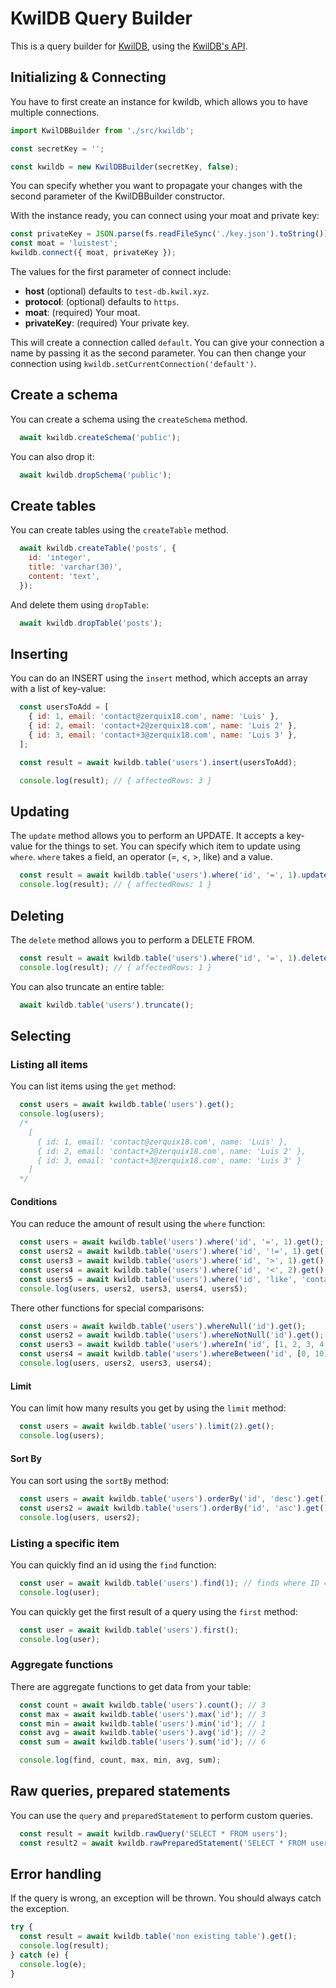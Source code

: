 # KwilDB Query Builder

This is a query builder for [KwilDB](https://kwil.com/), using the [KwilDB's API](https://github.com/kwilteam/kwil_db_api).

## Initializing & Connecting

You have to first create an instance for kwildb, which allows you to have multiple connections.

```javascript
import KwilDBBuilder from './src/kwildb';

const secretKey = '';

const kwildb = new KwilDBBuilder(secretKey, false);
```

You can specify whether you want to propagate your changes with the second parameter of the KwilDBBuilder constructor.

With the instance ready, you can connect using your moat and private key:

```javascript
const privateKey = JSON.parse(fs.readFileSync('./key.json').toString());
const moat = 'luistest';
kwildb.connect({ moat, privateKey });
```

The values for the first parameter of connect include:

* **host** (optional) defaults to `test-db.kwil.xyz`.
* **protocol**: (optional) defaults to `https`.
* **moat**: (required) Your moat.
* **privateKey**: (required) Your private key.

This will create a connection called `default`. You can give your connection a name by passing it as the second parameter. You can then change your connection using `kwildb.setCurrentConnection('default')`.

## Create a schema

You can create a schema using the `createSchema` method.

```javascript
  await kwildb.createSchema('public');
```

You can also drop it:

```javascript
  await kwildb.dropSchema('public');
```

## Create tables

You can create tables using the `createTable` method.

```javascript
  await kwildb.createTable('posts', {
    id: 'integer',
    title: 'varchar(30)',
    content: 'text',
  });
``` 

And delete them using `dropTable`:

```javascript
  await kwildb.dropTable('posts');
```

## Inserting

You can do an INSERT using the `insert` method, which accepts an array with a list of key-value:

```javascript
  const usersToAdd = [
    { id: 1, email: 'contact@zerquix18.com', name: 'Luis' },
    { id: 2, email: 'contact+2@zerquix18.com', name: 'Luis 2' },
    { id: 3, email: 'contact+3@zerquix18.com', name: 'Luis 3' },
  ];

  const result = await kwildb.table('users').insert(usersToAdd);

  console.log(result); // { affectedRows: 3 }
```

## Updating

The `update` method allows you to perform an UPDATE. It accepts a key-value for the things to set. You can specify which item to update using `where`.
`where` takes a field, an operator (=, <, >, like) and a value.

```javascript
  const result = await kwildb.table('users').where('id', '=', 1).update({ name: 'luis!' });
  console.log(result); // { affectedRows: 1 }
```

## Deleting

The `delete` method allows you to perform a DELETE FROM.

```javascript
  const result = await kwildb.table('users').where('id', '=', 1).delete();
  console.log(result); // { affectedRows: 1 }
```

You can also truncate an entire table:

```javascript
  await kwildb.table('users').truncate();
```

## Selecting

### Listing all items

You can list items using the `get` method:

```javascript
  const users = await kwildb.table('users').get();
  console.log(users);
  /*
    [
      { id: 1, email: 'contact@zerquix18.com', name: 'Luis' },
      { id: 2, email: 'contact+2@zerquix18.com', name: 'Luis 2' },
      { id: 3, email: 'contact+3@zerquix18.com', name: 'Luis 3' }
    ]
  */
```

#### Conditions

You can reduce the amount of result using the `where` function:

```javascript
  const users = await kwildb.table('users').where('id', '=', 1).get();
  const users2 = await kwildb.table('users').where('id', '!=', 1).get();
  const users3 = await kwildb.table('users').where('id', '>', 1).get();
  const users4 = await kwildb.table('users').where('id', '<', 2).get();
  const users5 = await kwildb.table('users').where('id', 'like', 'contact%').get();
  console.log(users, users2, users3, users4, users5);
```

There other functions for special comparisons:

```javascript
  const users = await kwildb.table('users').whereNull('id').get();
  const users2 = await kwildb.table('users').whereNotNull('id').get();
  const users3 = await kwildb.table('users').whereIn('id', [1, 2, 3, 4, 5]).get();
  const users4 = await kwildb.table('users').whereBetween('id', [0, 10]).get();
  console.log(users, users2, users3, users4);
```

#### Limit

You can limit how many results you get by using the `limit` method:

```javascript
  const users = await kwildb.table('users').limit(2).get();
  console.log(users);
```

#### Sort By

You can sort using the `sortBy` method:

```javascript
  const users = await kwildb.table('users').orderBy('id', 'desc').get();
  const users2 = await kwildb.table('users').orderBy('id', 'asc').get();
  console.log(users, users2);
``` 

### Listing a specific item

You can quickly find an id using the `find` function:

```javascript
  const user = await kwildb.table('users').find(1); // finds where ID = 1, returns object
  console.log(user);
```

You can quickly get the first result of a query using the `first` method:

```javascript
  const user = await kwildb.table('users').first();
  console.log(user);
``` 


### Aggregate functions

There are aggregate functions to get data from your table:

```javascript
  const count = await kwildb.table('users').count(); // 3
  const max = await kwildb.table('users').max('id'); // 3
  const min = await kwildb.table('users').min('id'); // 1
  const avg = await kwildb.table('users').avg('id'); // 2
  const sum = await kwildb.table('users').sum('id'); // 6

  console.log(find, count, max, min, avg, sum);
```

## Raw queries, prepared statements

You can use the `query` and `preparedStatement` to perform custom queries.

```javascript
  const result = await kwildb.rawQuery('SELECT * FROM users');
  const result2 = await kwildb.rawPreparedStatement('SELECT * FROM users WHERE id = $1', [1]);
```

## Error handling

If the query is wrong, an exception will be thrown. You should always catch the exception.

```javascript
try {
  const result = await kwildb.table('non existing table').get();
  console.log(result);
} catch (e) {
  console.log(e);
}
```

